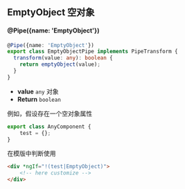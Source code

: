## EmptyObject 空对象

#### @Pipe({name: 'EmptyObject'})

```typescript
@Pipe({name: 'EmptyObject'})
export class EmptyObjectPipe implements PipeTransform {
  transform(value: any): boolean {
    return emptyObject(value);
  }
}
```

- **value** `any` 对象
- **Return** `boolean`

例如，假设存在一个空对象属性

```typescript
export class AnyComponent {
    test = {};
}
```

在模版中判断使用

```html
<div *ngIf="!(test|EmptyObject)">
    <!-- here customize -->
</div>
```